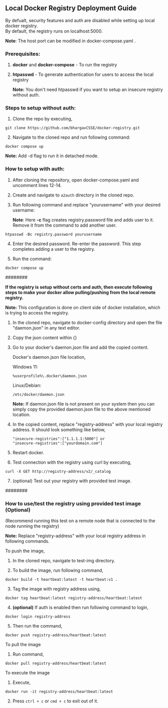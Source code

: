 ## Local Docker Registry Deployment Guide

By defualt, security features and auth are disabled while setting up local docker registry. <br>
By default, the registry runs on localhost:5000.

**Note**: The host port can be modified in docker-compose.yaml .

### Prerequisites:

1.  **docker** and **docker-compose** - To run the registry
    
2.  **htpasswd** - To generate authentication for users to access the local registry

    **Note:** You don't need htpasswd if you want to setup an insecure registry without auth.

### Steps to setup without auth: <br>

1.  Clone the repo by executing,
```
git clone https://github.com/bhargavCSSE/docker-registry.git
```
    
2.  Navigate to the cloned repo and run following command:
```
docker compose up
```

**Note:** Add -d flag to run it in detached mode.
    
### How to setup with auth: <br>
    
1.  After cloning the repository, open docker-compose.yaml and uncomment lines 12-14.

2.  Create and navigate to ```a2auth``` directory in the cloned repo.
    
3.  Run following command and replace "yourusername" with your desired username:

    **Note**: Here **-c** flag creates registry.password file and adds user to it. Remove it from the command to add another user.
```
htpasswd -Bc registry.password yourusername
```
4.  Enter the desired password. Re-enter the password. This step completes adding a user to the registry.
    
5.  Run the command:
```
docker compose up
```

######## <br>

**If the registry is setup without certs and auth, then execute following steps to make your docker allow pulling/pushing from the local remote registry.**

**Note:** This configuration is done on client side of docker installation, which is trying to access the registry.

1.  In the cloned repo, navigate to docker-config directory and open the file "daemon.json" in any text editor.

2.  Copy the json content within {}

3.  Go to your docker's daemon.json file and add the copied content.
    
    Docker's daemon.json file location,

    Windows 11:

        %userprofile%\.docker\daemon.json

    Linux/Debian:

        /etc/docker/daemon.json
    
    **Note:** If daemon.json file is not present on your system then you can simply copy the provided daemon.json file to the above mentioned location.

4.  In the copied content, replace "registry-address" with your local registry address. It should look something like below, <br>
    ```
    "insecure-registries":["1.1.1.1:5000"] or
    "insecure-registries":["yourdomain.com"]
    ```

5. Restart docker.

6.  Test connection with the registry using curl by executing,
```        
curl -X GET http://registry-address/v2/_catalog
```
    
7.  (optional) Test out your registry with provided test image.

######## <br>

### How to use/test the registry using provided test image (Optional)
(Recommend running this test on a remote node that is connected to the node running the registry)

**Note:** Replace "registry-address" with your local registry address in following commands.

To push the image,

1.  In the cloned repo, navigate to test-img directory.

2.  To build the image, run following command,
```
docker build -t heartbeat:latest -t heartbeat:v1 .
```
3.  Tag the image with registry address using,
```
docker tag heartbeat:latest registry-address/heartbeat:latest
```    
4. **(optional)** If auth is enabled then run following command to login,
```
docker login registry-address
```
5.  Then run the command,
```
docker push registry-address/heartbeat:latest
```
To pull the image

1.  Run command,
```        
docker pull registry-address/heartbeat:latest
```

To execute the image

1. Execute,
```
docker run -it registry-address/heartbeat:latest
```
2. Press ```ctrl + c``` or ```cmd + c``` to exit out of it.
